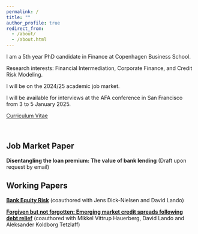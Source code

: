 ```yaml
---
permalink: /
title: ""
author_profile: true
redirect_from: 
  - /about/
  - /about.html
---
```


I am a 5th year PhD candidate in Finance at Copenhagen Business School.

Research interests: Financial Intermediation, Corporate Finance, and Credit Risk Modeling.

I will be on the 2024/25 academic job market.

I will be available for interviews at the AFA conference in San Francisco from 3 to 5 January 2025.

[Curriculum Vitae](/files/cv_zhuolu_gao.pdf)


<br/>

## Job Market Paper

**Disentangling the loan premium: The value of bank lending**
(Draft upon request by email)


## Working Papers

[**Bank Equity Risk**](https://papers.ssrn.com/sol3/papers.cfm?abstract_id=4345088) (coauthored with Jens Dick-Nielsen and David Lando)

[**Forgiven but not forgotten: Emerging market credit spreads following debt relief**](https://papers.ssrn.com/sol3/papers.cfm?abstract_id=4578758) (coauthored with Mikkel Vittrup Hauerberg, David Lando and Aleksander Koldborg Tetzlaff)

